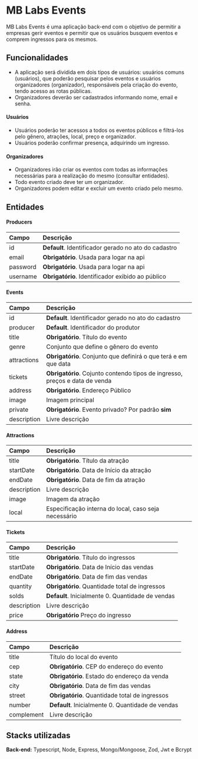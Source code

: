 
# MB Labs Events

MB Labs Events é uma aplicação back-end com o objetivo de permitir a empresas gerir eventos e permitir que os usuários busquem eventos e comprem ingressos para os mesmos.




## Funcionalidades

- A aplicação será dividida em dois tipos de usuários: usuários comuns (usuários), que poderão pesquisar pelos eventos e  usuários organizadores (organizador), responsáveis pela criação do evento, tendo acesso as rotas públicas.
- Organizadores deverão ser cadastrados informando nome, email e senha.

#### Usuários

- Usuários poderão ter acessos a todos os eventos públicos e filtrá-los pelo gênero, atrações, local, preço e organizador.
- Usuários poderão confirmar presença, adquirindo um ingresso.

#### Organizadores
- Organizadores irão criar os eventos com todas as informações necessárias para a realização do mesmo (consultar entidades).
- Todo evento criado deve ter um organizador.
- Organizadores podem editar e excluir um evento criado pelo mesmo.


## Entidades

#### Producers

| Campo         |  Descrição                                          |
| :----------   | :----------------------------------                 |
| id            | **Default**. Identificador gerado no ato do cadastro |
|  email         | **Obrigatório**. Usada para logar na api           |
| password         | **Obrigatório**. Usada para logar na api         |
| username      | **Obrigatório**. Identificador exibido ao público   |


#### Events

| Campo         |  Descrição                                          |
| :----------   | :----------------------------------                 |
| id            | **Default**. Identificador gerado no ato do cadastro |
| producer            | **Default**. Identificador do produtor         |
| title         | **Obrigatório**. Título do evento                   |
| genre         | Conjunto que define o gênero do evento              |
| attractions   | **Obrigatório**. Conjunto que definirá o que terá e em que data            |
| tickets       | **Obrigatório**. Cojunto contendo tipos de ingresso, preços e data de venda   |
| address       | **Obrigatório**. Endereço Público                   |
| image         |  Imagem principal                                   |
| private       | **Obrigatório**. Evento privado? Por padrão **sim**   |
| description  | Livre descrição   |


#### Attractions 

| Campo         |  Descrição                                          |
| :----------   | :----------------------------------                 |
| title          | **Obrigatório**. Título da atração                 |
| startDate     | **Obrigatório**. Data de Início da atração                     |
| endDate       | **Obrigatório**. Data de fim da atração                       |
| description   |  Livre descrição                                    |
| image         |  Imagem da atração                                  |
| local         | Especificação interna do local, caso seja necessário|


#### Tickets 

| Campo         |  Descrição                                          |
| :----------   | :----------------------------------                 |
| title          | **Obrigatório**. Título do ingressos               |
| startDate     | **Obrigatório**. Data de Início das vendas          |
| endDate       | **Obrigatório**. Data de fim das vendas             |
| quantity      | **Obrigatório**. Quantidade total de ingressos      |
| solds         | **Default**. Inicialmente 0. Quantidade de vendas   |
| description   |  Livre descrição                                    |
| price         |  **Obrigatório** Preço do ingresso                                  |


#### Address 

| Campo         |  Descrição                                          |
| :----------   | :----------------------------------                 |
| title         | Título do local do evento                           |
| cep           | **Obrigatório**. CEP do endereço do evento          |
| state         | **Obrigatório**. Estado do endereço da venda        |
| city          | **Obrigatório**. Data de fim das vendas             |
| street        | **Obrigatório**. Quantidade total de ingressos      |
| number        | **Default**. Inicialmente 0. Quantidade de vendas   |
| complement    |  Livre descrição                                    |






## Stacks utilizadas

**Back-end:** Typescript, Node, Express, Mongo/Mongoose, Zod, Jwt e Bcrypt

